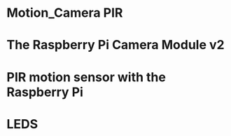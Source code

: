 # Motion_Camera PIR
# The Raspberry Pi Camera Module v2
# PIR motion sensor with the Raspberry Pi 
# LEDS
